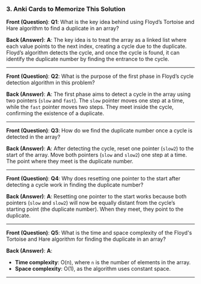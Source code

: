 ### 3. Anki Cards to Memorize This Solution


**Front (Question)**:
**Q1**: What is the key idea behind using Floyd’s Tortoise and Hare algorithm to find a duplicate in an array?

**Back (Answer)**:
**A**: The key idea is to treat the array as a linked list where each value points to the next index, creating a cycle
due to the duplicate. Floyd’s algorithm detects the cycle, and once the cycle is found, it can identify the duplicate
number by finding the entrance to the cycle.

---

**Front (Question)**:
**Q2**: What is the purpose of the first phase in Floyd’s cycle detection algorithm in this problem?

**Back (Answer)**:
**A**: The first phase aims to detect a cycle in the array using two pointers (`slow` and `fast`). The `slow` pointer
moves one step at a time, while the `fast` pointer moves two steps. They meet inside the cycle, confirming the existence
of a duplicate.

---

**Front (Question)**:
**Q3**: How do we find the duplicate number once a cycle is detected in the array?

**Back (Answer)**:
**A**: After detecting the cycle, reset one pointer (`slow2`) to the start of the array. Move both pointers (`slow` and
`slow2`) one step at a time. The point where they meet is the duplicate number.

---

**Front (Question)**:
**Q4**: Why does resetting one pointer to the start after detecting a cycle work in finding the duplicate number?

**Back (Answer)**:
**A**: Resetting one pointer to the start works because both pointers (`slow` and `slow2`) will now be equally distant
from the cycle’s starting point (the duplicate number). When they meet, they point to the duplicate.

---

**Front (Question)**:
**Q5**: What is the time and space complexity of the Floyd's Tortoise and Hare algorithm for finding the duplicate in an
array?

**Back (Answer)**:
**A**:

- **Time complexity**: O(n), where `n` is the number of elements in the array.
- **Space complexity**: O(1), as the algorithm uses constant space.

---